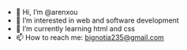 - 👋 Hi, I’m @arenxou
- 👀 I’m interested in web and software development
- 🌱 I’m currently learning html and css
- 📫 How to reach me: bignotia235@gmail.com

<!---
arenxou/arenxou is a ✨ special ✨ repository because its `README.md` (this file) appears on your GitHub profile.
You can click the Preview link to take a look at your changes.
--->
